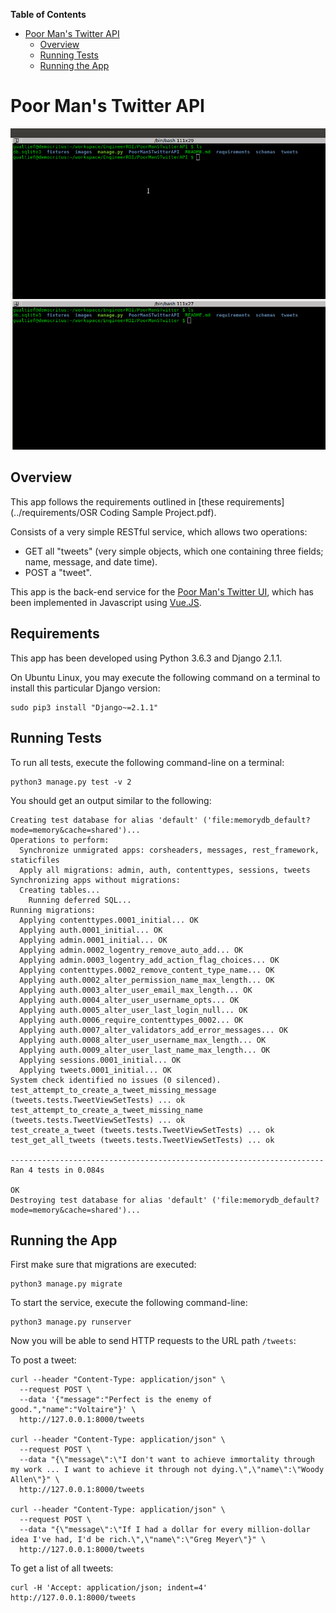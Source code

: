 <!-- START doctoc generated TOC please keep comment here to allow auto update -->
<!-- DON'T EDIT THIS SECTION, INSTEAD RE-RUN doctoc TO UPDATE -->
**Table of Contents**

- [Poor Man's Twitter API](#poor-mans-twitter-api)
  - [Overview](#overview)
  - [Running Tests](#running-tests)
  - [Running the App](#running-the-app)

<!-- END doctoc generated TOC please keep comment here to allow auto update -->

# Poor Man's Twitter API

<kbd>![Poor Man's Twitter API](./images/poor_man_s_twitter_api.gif)</kbd>

## Overview

This app follows the requirements outlined in [these requirements](../requirements/OSR Coding Sample Project.pdf).

Consists of a very simple RESTful service, which allows two operations:

- GET all "tweets" (very simple objects, which one containing three fields; name, message, and date time).
- POST a "tweet".

This app is the back-end service for the [Poor Man's Twitter UI](../PoorManSTwitterUI), which has been implemented in Javascript using [Vue.JS](https://vuejs.org/).

## Requirements

This app has been developed using Python 3.6.3 and Django 2.1.1.

On Ubuntu Linux, you may execute the following command on a terminal to install this particular Django version:

    sudo pip3 install "Django~=2.1.1"

## Running Tests

To run all tests, execute the following command-line on a terminal:

    python3 manage.py test -v 2

You should get an output similar to the following:

    Creating test database for alias 'default' ('file:memorydb_default?mode=memory&cache=shared')...
    Operations to perform:
      Synchronize unmigrated apps: corsheaders, messages, rest_framework, staticfiles
      Apply all migrations: admin, auth, contenttypes, sessions, tweets
    Synchronizing apps without migrations:
      Creating tables...
        Running deferred SQL...
    Running migrations:
      Applying contenttypes.0001_initial... OK
      Applying auth.0001_initial... OK
      Applying admin.0001_initial... OK
      Applying admin.0002_logentry_remove_auto_add... OK
      Applying admin.0003_logentry_add_action_flag_choices... OK
      Applying contenttypes.0002_remove_content_type_name... OK
      Applying auth.0002_alter_permission_name_max_length... OK
      Applying auth.0003_alter_user_email_max_length... OK
      Applying auth.0004_alter_user_username_opts... OK
      Applying auth.0005_alter_user_last_login_null... OK
      Applying auth.0006_require_contenttypes_0002... OK
      Applying auth.0007_alter_validators_add_error_messages... OK
      Applying auth.0008_alter_user_username_max_length... OK
      Applying auth.0009_alter_user_last_name_max_length... OK
      Applying sessions.0001_initial... OK
      Applying tweets.0001_initial... OK
    System check identified no issues (0 silenced).
    test_attempt_to_create_a_tweet_missing_message (tweets.tests.TweetViewSetTests) ... ok
    test_attempt_to_create_a_tweet_missing_name (tweets.tests.TweetViewSetTests) ... ok
    test_create_a_tweet (tweets.tests.TweetViewSetTests) ... ok
    test_get_all_tweets (tweets.tests.TweetViewSetTests) ... ok

    ----------------------------------------------------------------------
    Ran 4 tests in 0.084s

    OK
    Destroying test database for alias 'default' ('file:memorydb_default?mode=memory&cache=shared')...

## Running the App

First make sure that migrations are executed:

    python3 manage.py migrate
    
To start the service, execute the following command-line:

    python3 manage.py runserver

Now you will be able to send HTTP requests to the URL path `/tweets`:

To post a tweet:

    curl --header "Content-Type: application/json" \
      --request POST \
      --data '{"message":"Perfect is the enemy of good.","name":"Voltaire"}' \
      http://127.0.0.1:8000/tweets

    curl --header "Content-Type: application/json" \
      --request POST \
      --data "{\"message\":\"I don't want to achieve immortality through my work ... I want to achieve it through not dying.\",\"name\":\"Woody Allen\"}" \
      http://127.0.0.1:8000/tweets

    curl --header "Content-Type: application/json" \
      --request POST \
      --data "{\"message\":\"If I had a dollar for every million-dollar idea I've had, I'd be rich.\",\"name\":\"Greg Meyer\"}" \
      http://127.0.0.1:8000/tweets

To get a list of all tweets:

    curl -H 'Accept: application/json; indent=4' http://127.0.0.1:8000/tweets
